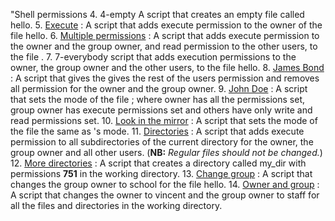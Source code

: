 "Shell permissions
4. 4-empty A script that creates an empty file called hello.
5. [Execute](./5-execute) : A script that adds execute permission to the owner of the file hello.
6. [Multiple permissions](./6-multiple_permissions) : A script that adds execute permission to the owner and the group owner, and read permission to the other users, to the file .
7. 7-everybody script that adds execution permissions to the owner, the group owner and the other users, to the file hello.
8. [James Bond](./8-James_Bond) : A script that gives the gives the rest of the users permission and removes all permission for the owner and the group owner.
9. [John Doe](./9-John_Doe) : A script that sets the mode of the file ; where owner has all the permissions set, group owner has execute permissions set and others have only write and read permissions set.
10. [Look in the mirror](./10-mirror_permissions) : A script that sets the mode of the file  the same as 's mode.
11. [Directories](./11-directories_permissions) : A script that adds execute permission to all subdirectories of the current directory for the owner, the group owner and all other users. (**NB:** *Regular files should not be changed.*)
12. [More directories](./12-directory_permissions) : A script that creates a directory called my_dir with permissions **751** in the working directory.
13. [Change group](./13-change_group) : A script that changes the group owner to school for the file hello.
14. [Owner and group](./100-change_owner_and_group) : A script that changes the owner to vincent and the group owner to staff for all the files and directories in the working directory.

